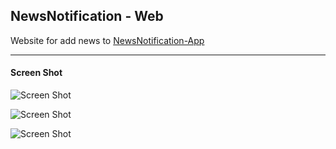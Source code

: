 ## NewsNotification - Web

Website for add news to [NewsNotification-App](https://github.com/DoopDip/NewsNotification-App)

---

#### Screen Shot

![Screen Shot](https://raw.githubusercontent.com/DoopDip/NewsNotification-Web/master/ScreenShot/1.png)

![Screen Shot](https://github.com/DoopDip/NewsNotification-Web/blob/master/ScreenShot/2.png?raw=true)

![Screen Shot](https://github.com/DoopDip/NewsNotification-Web/blob/master/ScreenShot/3.png?raw=true)
